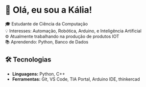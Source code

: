 # 👋 Olá, eu sou a Kália!

🎓 Estudante de Ciência da Computação  
💡 Interesses: Automação, Robótica, Arduino, e Inteligência Artificial  
⚙️ Atualmente trabalhando na produção de produtos IOT  
📚 Aprendendo: Python, Banco de Dados  

## 🛠️ Tecnologias
- **Linguagens:** Python, C++
- **Ferramentas:** Git, VS Code, TIA Portal, Arduino IDE, thinkercad
